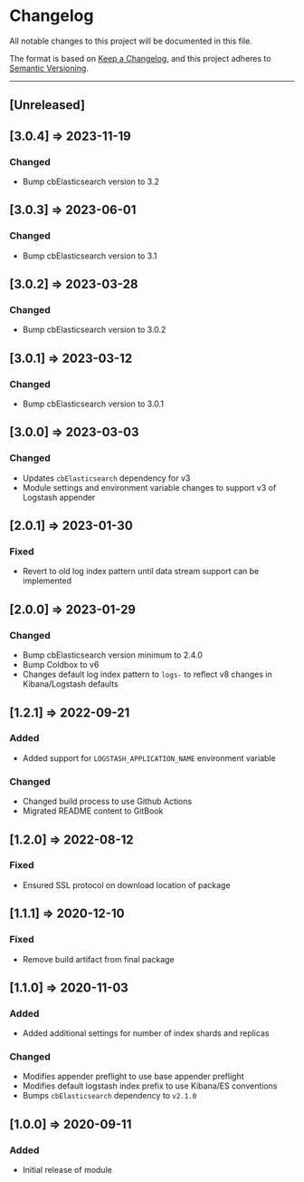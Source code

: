 # Changelog

All notable changes to this project will be documented in this file.

The format is based on [Keep a Changelog](https://keepachangelog.com/en/1.0.0/),
and this project adheres to [Semantic Versioning](https://semver.org/spec/v2.0.0.html).

----
## [Unreleased]
## [3.0.4] => 2023-11-19
### Changed
* Bump cbElasticsearch version to 3.2
## [3.0.3] => 2023-06-01
### Changed
* Bump cbElasticsearch version to 3.1

## [3.0.2] => 2023-03-28
### Changed
* Bump cbElasticsearch version to 3.0.2

## [3.0.1] => 2023-03-12
### Changed
* Bump cbElasticsearch version to 3.0.1

## [3.0.0] => 2023-03-03
### Changed
* Updates `cbElasticsearch` dependency for v3
* Module settings and environment variable changes to support v3 of Logstash appender

## [2.0.1] => 2023-01-30

### Fixed
* Revert to old log index pattern until data stream support can be implemented

## [2.0.0] => 2023-01-29
### Changed
* Bump cbElasticsearch version minimum to 2.4.0
* Bump Coldbox to v6
* Changes default log index pattern to `logs-` to reflect v8 changes in Kibana/Logstash defaults
## [1.2.1] => 2022-09-21
### Added
* Added support for `LOGSTASH_APPLICATION_NAME` environment variable
### Changed
* Changed build process to use Github Actions
* Migrated README content to GitBook
## [1.2.0] => 2022-08-12
### Fixed
* Ensured SSL protocol on download location of package

## [1.1.1] => 2020-12-10
### Fixed
* Remove build artifact from final package

## [1.1.0] => 2020-11-03
### Added
* Added additional settings for number of index shards and replicas

### Changed
* Modifies appender preflight to use base appender preflight
* Modifies default logstash index prefix to use Kibana/ES conventions
* Bumps `cbElasticsearch` dependency to `v2.1.0`

## [1.0.0] => 2020-09-11

### Added
* Initial release of module